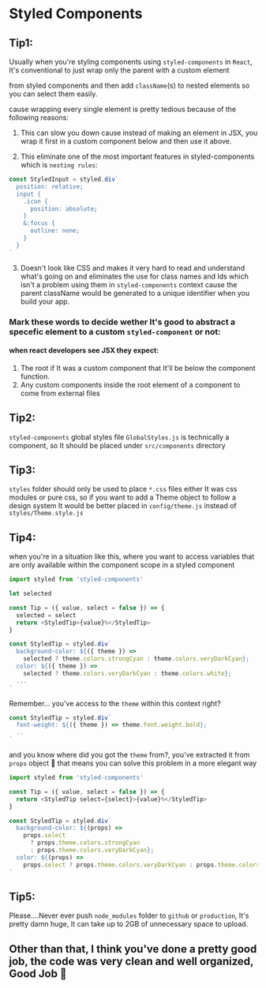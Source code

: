 # Styled Components

## Tip1:

Usually when you're styling components using `styled-components` in `React`, It's conventional to just wrap only the parent with a custom element

from styled components and then add `className`(s) to nested elements so you can select them easily.

cause wrapping every single element is pretty tedious because of the following reasons:

1. This can slow you down cause instead of making an element in JSX, you wrap it first in a custom component below and then use it above.

2. This eliminate one of the most important features in styled-components which is `nesting rules`:

```js
const StyledInput = styled.div`
  position: relative;
  input {
    .icon {
      position: absolute;
    }
    &:focus {
      outline: none;
    }
  }
`
```

3. Doesn't look like CSS and makes it very hard to read and understand what's going on and eliminates the use for class names and Ids which isn't a problem using them in `styled-components` context cause the parent className would be generated to a unique identifier when you build your app.

### Mark these words to decide wether It's good to abstract a specefic element to a custom `styled-component` or not:

#### when react developers see JSX they expect:

1. The root if It was a custom component that It'll be below the component function.
2. Any custom components inside the root element of a component to come from external files

## Tip2:

`styled-components` global styles file `GlobalStyles.js` is technically a component, so It should be placed under `src/components` directory

## Tip3:

`styles` folder should only be used to place `*.css` files either It was css modules or pure css, so if you want to add a Theme object to follow a design system It would be better placed in `config/theme.js` instead of `styles/Theme.style.js`

## Tip4:

when you're in a situation like this, where you want to access variables that are only available within the component scope in a styled component

```js
import styled from 'styled-components'

let selected

const Tip = ({ value, select = false }) => {
  selected = select
  return <StyledTip>{value}%</StyledTip>
}

const StyledTip = styled.div`
  background-color: ${({ theme }) =>
    selected ? theme.colors.strongCyan : theme.colors.veryDarkCyan};
  color: ${({ theme }) =>
    selected ? theme.colors.veryDarkCyan : theme.colors.white};
  ...
`
```

Remember... you've access to the `theme` within this context right?

```js
const StyledTip = styled.div`
  font-weight: ${({ theme }) => theme.font.weight.bold};
  ..
`
```

and you know where did you got the `theme` from?, you've extracted it from `props` object 🥳 that means you can solve this problem in a more elegant way

```js
import styled from 'styled-components'

const Tip = ({ value, select = false }) => {
  return <StyledTip select={select}>{value}%</StyledTip>
}

const StyledTip = styled.div`
  background-color: ${(props) =>
    props.select
      ? props.theme.colors.strongCyan
      : props.theme.colors.veryDarkCyan};
  color: ${(props) =>
    props.select ? props.theme.colors.veryDarkCyan : props.theme.colors.white};
`
```

## Tip5:

Please....Never ever push `node_modules` folder to `github` or `production`, It's pretty damn huge, It can take up to 2GB of unnecessary space to upload.

## Other than that, I think you've done a pretty good job, the code was very clean and well organized, Good Job 🌟
